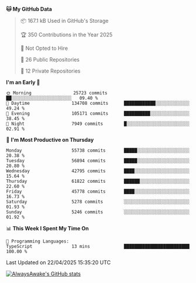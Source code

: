 <!--START_SECTION:waka-->
**🐱 My GitHub Data** 

> 📦 167.1 kB Used in GitHub's Storage 
 > 
> 🏆 350 Contributions in the Year 2025
 > 
> 🚫 Not Opted to Hire
 > 
> 📜 26 Public Repositories 
 > 
> 🔑 12 Private Repositories 
 > 
**I'm an Early 🐤** 

```text
🌞 Morning                25723 commits       ██░░░░░░░░░░░░░░░░░░░░░░░   09.40 % 
🌆 Daytime                134708 commits      ████████████░░░░░░░░░░░░░   49.24 % 
🌃 Evening                105171 commits      ██████████░░░░░░░░░░░░░░░   38.45 % 
🌙 Night                  7949 commits        █░░░░░░░░░░░░░░░░░░░░░░░░   02.91 % 
```
📅 **I'm Most Productive on Thursday** 

```text
Monday                   55738 commits       █████░░░░░░░░░░░░░░░░░░░░   20.38 % 
Tuesday                  56894 commits       █████░░░░░░░░░░░░░░░░░░░░   20.80 % 
Wednesday                42795 commits       ████░░░░░░░░░░░░░░░░░░░░░   15.64 % 
Thursday                 61822 commits       ██████░░░░░░░░░░░░░░░░░░░   22.60 % 
Friday                   45778 commits       ████░░░░░░░░░░░░░░░░░░░░░   16.73 % 
Saturday                 5278 commits        ░░░░░░░░░░░░░░░░░░░░░░░░░   01.93 % 
Sunday                   5246 commits        ░░░░░░░░░░░░░░░░░░░░░░░░░   01.92 % 
```


📊 **This Week I Spent My Time On** 

```text
💬 Programming Languages: 
TypeScript               13 mins             █████████████████████████   100.00 % 
```


 Last Updated on 22/04/2025 15:35:20 UTC
<!--END_SECTION:waka-->

[![AlwaysAwake's GitHub stats](https://github-readme-stats.vercel.app/api?username=AlwaysAwake&show_icons=true&theme=github_dark&count_private=true)](https://github.com/AlwaysAwake/AlwaysAwake)
